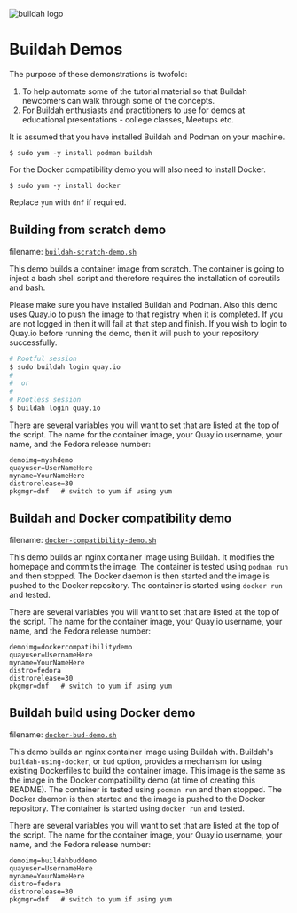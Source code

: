 ![buildah logo](https://cdn.rawgit.com/containers/buildah/main/logos/buildah-logo_large.png)

# Buildah Demos

The purpose of these demonstrations is twofold:

1. To help automate some of the tutorial material so that Buildah newcomers can walk through some of the concepts.
2. For Buildah enthusiasts and practitioners to use for demos at educational presentations - college classes, Meetups etc.

It is assumed that you have installed Buildah and Podman on your machine.

    $ sudo yum -y install podman buildah

For the Docker compatibility demo you will also need to install Docker.

    $ sudo yum -y install docker

Replace `yum` with `dnf` if required.

## Building from scratch demo

filename: [`buildah-scratch-demo.sh`](buildah-scratch-demo.sh)

This demo builds a container image from scratch. The container is going to inject a bash shell script and therefore requires the installation of coreutils and bash.

Please make sure you have installed Buildah and Podman. Also this demo uses Quay.io to push the image to that registry when it is completed. If you are not logged in then it will fail at that step and finish. If you wish to login to Quay.io before running the demo, then it will push to your repository successfully.

```bash
# Rootful session
$ sudo buildah login quay.io
#
#  or
#
# Rootless session
$ buildah login quay.io
```

There are several variables you will want to set that are listed at the top of the script. The name for the container image, your Quay.io username, your name, and the Fedora release number:

    demoimg=myshdemo
    quayuser=UserNameHere
    myname=YourNameHere
    distrorelease=30
    pkgmgr=dnf   # switch to yum if using yum

## Buildah and Docker compatibility demo

filename: [`docker-compatibility-demo.sh`](docker-compatibility-demo.sh)

This demo builds an nginx container image using Buildah. It modifies the homepage and commits the image. The container is tested using `podman run` and then stopped. The Docker daemon is then started and the image is pushed to the Docker repository. The container is started using `docker run` and tested.

There are several variables you will want to set that are listed at the top of the script. The name for the container image, your Quay.io username, your name, and the Fedora release number:

    demoimg=dockercompatibilitydemo
    quayuser=UsernameHere
    myname=YourNameHere
    distro=fedora
    distrorelease=30
    pkgmgr=dnf   # switch to yum if using yum

## Buildah build using Docker demo

filename: [`docker-bud-demo.sh`](buildah-bud-demo.sh)

This demo builds an nginx container image using Buildah with. Buildah's `buildah-using-docker`, or `bud` option, provides a mechanism for using existing Dockerfiles to build the container image. This image is the same as the image in the Docker compatibility demo (at time of creating this README). The container is tested using `podman run` and then stopped. The Docker daemon is then started and the image is pushed to the Docker repository. The container is started using `docker run` and tested.

There are several variables you will want to set that are listed at the top of the script. The name for the container image, your Quay.io username, your name, and the Fedora release number:

    demoimg=buildahbuddemo
    quayuser=UsernameHere
    myname=YourNameHere
    distro=fedora
    distrorelease=30
    pkgmgr=dnf   # switch to yum if using yum
